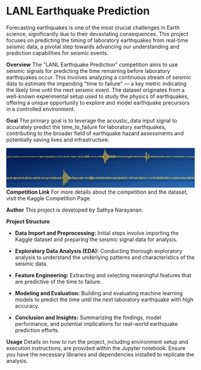 # **LANL Earthquake Prediction**

Forecasting earthquakes is one of the most crucial challenges in Earth science, significantly due to their devastating consequences. This project focuses on predicting the timing of laboratory earthquakes from real-time seismic data, a pivotal step towards advancing our understanding and prediction capabilities for seismic events.

**Overview**
The "LANL Earthquake Prediction" competition aims to use seismic signals for predicting the time remaining before laboratory earthquakes occur. This involves analyzing a continuous stream of seismic data to estimate the impending "time to failure" — a key metric indicating the likely time until the next seismic event. The dataset originates from a well-known experimental setup used to study the physics of earthquakes, offering a unique opportunity to explore and model earthquake precursors in a controlled environment.

**Goal**
The primary goal is to leverage the acoustic_data input signal to accurately predict the time_to_failure for laboratory earthquakes, contributing to the broader field of earthquake hazard assessments and potentially saving lives and infrastructure.

![image](https://github.com/Sathyavrv/LANL-Earthquake-Prediction/blob/main/img/header.png?raw=true)
**Competition Link**
For more details about the competition and the dataset, visit the Kaggle Competition Page.

**Author**
This project is developed by Sathya Narayanan.

**Project Structure**

* **Data Import and Preprocessing:** Initial steps involve importing the Kaggle dataset and preparing the seismic signal data for analysis.

* **Exploratory Data Analysis (EDA):** Conducting thorough exploratory analysis to understand the underlying patterns and characteristics of the seismic data.

* **Feature Engineering:** Extracting and selecting meaningful features that are predictive of the time to failure.

* **Modeling and Evaluation:** Building and evaluating machine learning models to predict the time until the next laboratory earthquake with high accuracy.

* **Conclusion and Insights:** Summarizing the findings, model performance, and potential implications for real-world earthquake prediction efforts.

**Usage**
Details on how to run the project, including environment setup and execution instructions, are provided within the Jupyter notebook. Ensure you have the necessary libraries and dependencies installed to replicate the analysis.
